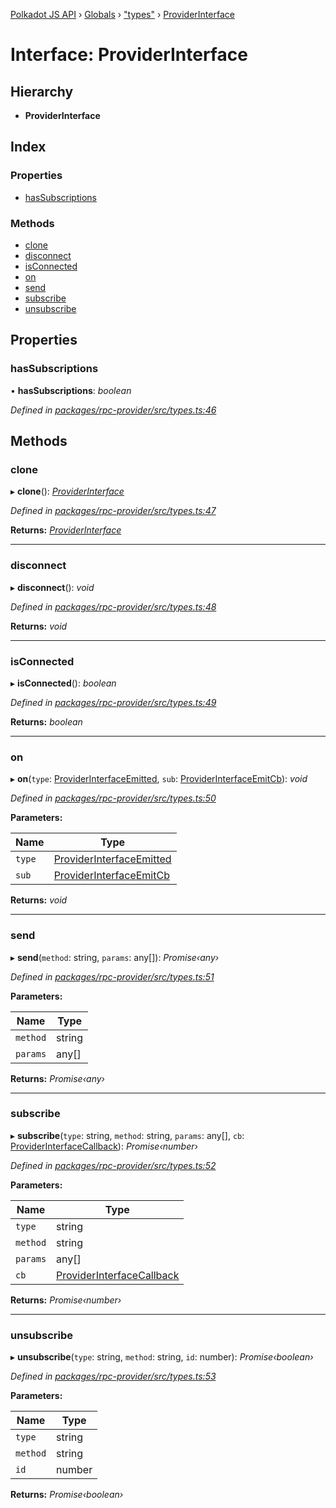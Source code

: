 [Polkadot JS API](../README.md) › [Globals](../globals.md) › ["types"](../modules/_types_.md) › [ProviderInterface](_types_.providerinterface.md)

# Interface: ProviderInterface

## Hierarchy

* **ProviderInterface**

## Index

### Properties

* [hasSubscriptions](_types_.providerinterface.md#hassubscriptions)

### Methods

* [clone](_types_.providerinterface.md#clone)
* [disconnect](_types_.providerinterface.md#disconnect)
* [isConnected](_types_.providerinterface.md#isconnected)
* [on](_types_.providerinterface.md#on)
* [send](_types_.providerinterface.md#send)
* [subscribe](_types_.providerinterface.md#subscribe)
* [unsubscribe](_types_.providerinterface.md#unsubscribe)

## Properties

###  hasSubscriptions

• **hasSubscriptions**: *boolean*

*Defined in [packages/rpc-provider/src/types.ts:46](https://github.com/polkadot-js/api/blob/8fb64f77cd/packages/rpc-provider/src/types.ts#L46)*

## Methods

###  clone

▸ **clone**(): *[ProviderInterface](_types_.providerinterface.md)*

*Defined in [packages/rpc-provider/src/types.ts:47](https://github.com/polkadot-js/api/blob/8fb64f77cd/packages/rpc-provider/src/types.ts#L47)*

**Returns:** *[ProviderInterface](_types_.providerinterface.md)*

___

###  disconnect

▸ **disconnect**(): *void*

*Defined in [packages/rpc-provider/src/types.ts:48](https://github.com/polkadot-js/api/blob/8fb64f77cd/packages/rpc-provider/src/types.ts#L48)*

**Returns:** *void*

___

###  isConnected

▸ **isConnected**(): *boolean*

*Defined in [packages/rpc-provider/src/types.ts:49](https://github.com/polkadot-js/api/blob/8fb64f77cd/packages/rpc-provider/src/types.ts#L49)*

**Returns:** *boolean*

___

###  on

▸ **on**(`type`: [ProviderInterfaceEmitted](../modules/_types_.md#providerinterfaceemitted), `sub`: [ProviderInterfaceEmitCb](../modules/_types_.md#providerinterfaceemitcb)): *void*

*Defined in [packages/rpc-provider/src/types.ts:50](https://github.com/polkadot-js/api/blob/8fb64f77cd/packages/rpc-provider/src/types.ts#L50)*

**Parameters:**

Name | Type |
------ | ------ |
`type` | [ProviderInterfaceEmitted](../modules/_types_.md#providerinterfaceemitted) |
`sub` | [ProviderInterfaceEmitCb](../modules/_types_.md#providerinterfaceemitcb) |

**Returns:** *void*

___

###  send

▸ **send**(`method`: string, `params`: any[]): *Promise‹any›*

*Defined in [packages/rpc-provider/src/types.ts:51](https://github.com/polkadot-js/api/blob/8fb64f77cd/packages/rpc-provider/src/types.ts#L51)*

**Parameters:**

Name | Type |
------ | ------ |
`method` | string |
`params` | any[] |

**Returns:** *Promise‹any›*

___

###  subscribe

▸ **subscribe**(`type`: string, `method`: string, `params`: any[], `cb`: [ProviderInterfaceCallback](../modules/_types_.md#providerinterfacecallback)): *Promise‹number›*

*Defined in [packages/rpc-provider/src/types.ts:52](https://github.com/polkadot-js/api/blob/8fb64f77cd/packages/rpc-provider/src/types.ts#L52)*

**Parameters:**

Name | Type |
------ | ------ |
`type` | string |
`method` | string |
`params` | any[] |
`cb` | [ProviderInterfaceCallback](../modules/_types_.md#providerinterfacecallback) |

**Returns:** *Promise‹number›*

___

###  unsubscribe

▸ **unsubscribe**(`type`: string, `method`: string, `id`: number): *Promise‹boolean›*

*Defined in [packages/rpc-provider/src/types.ts:53](https://github.com/polkadot-js/api/blob/8fb64f77cd/packages/rpc-provider/src/types.ts#L53)*

**Parameters:**

Name | Type |
------ | ------ |
`type` | string |
`method` | string |
`id` | number |

**Returns:** *Promise‹boolean›*
